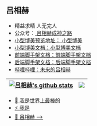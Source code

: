 ## 吕相赫
- 精益求精 人无完人
- 公众号：<a href="lvxianghe.icu" target="_blank"> 吕相赫成神之路
- 小型博美预览地址：<a href="lvxianghe.icu" target="_blank"> 小型博美
- 小型博美文档：<a href="xxx" target="_blank">小型博美文档
- 前端脚手架文档：<a href="xxx" target="_blank">前端脚手架文档
- 后端脚手架文档：<a href="xxx" target="_blank">后端脚手架文档
- 哔哩哔哩：<a href="https://space.bilibili.com/97070946" target="_blank">未来的吕相赫

| <a href="https://github.com/lvxianghe" target="_blank"> <img align="center" src="https://github-readme-stats.vercel.app/api?username=lvxianghe&show_icons=true&theme=default&hide_border=true" alt="吕相赫's github stats" /> </a>  | <a href="https://github.com/lvxianghe" target="_blank"><img align="center" src="https://github-readme-stats.vercel.app/api/top-langs/?username=lvxianghe&layout=compact&theme=default&hide_border=true" /></a> |
| ------------- | ------------- |
- 💬 我是世界上最棒的
- ⚡ 我是
- 🤔 吕相赫
-->
